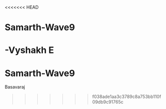 <<<<<<< HEAD
# Samarth-Wave9

-Vyshakh E
=======
# Samarth-Wave9
Basavaraj
>>>>>>> f038ade1aa3c3789c8a753bb110f09db9c91765c
